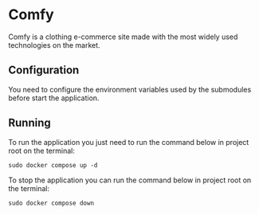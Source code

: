 # Comfy

Comfy is a clothing e-commerce site made with the most widely used technologies on the market.

## Configuration

You need to configure the environment variables used by the submodules before start the application.

## Running

To run the application you just need to run the command below in project root on the terminal:

```shell
sudo docker compose up -d
```

To stop the application you can run the command below in project root on the terminal:

```shell
sudo docker compose down
```
